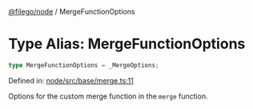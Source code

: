 [@filego/node](../README.md) / MergeFunctionOptions

# Type Alias: MergeFunctionOptions

```ts
type MergeFunctionOptions = _MergeOptions;
```

Defined in: [node/src/base/merge.ts:11](https://github.com/alpheusday/filego.js/blob/1095b0b506cd20e40c6b51a386af0e8a45d893fb/packages/node/src/base/merge.ts#L11)

Options for the custom merge function in the `merge` function.
